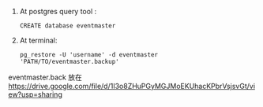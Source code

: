 1. At postgres query tool :
    ```
    CREATE database eventmaster
    ```
2. At terminal:
    ```
    pg_restore -U 'username' -d eventmaster 'PATH/TO/eventmaster.backup'
    ```
eventmaster.back 放在 https://drive.google.com/file/d/1I3o8ZHuPGyMGJMoEKUhacKPbrVsjsvGt/view?usp=sharing